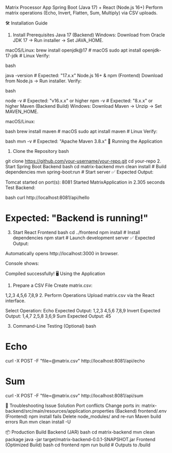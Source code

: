 Matrix Processor App
Spring Boot (Java 17) + React (Node.js 16+)
Perform matrix operations (Echo, Invert, Flatten, Sum, Multiply) via CSV uploads.

🛠️ Installation Guide
1. Install Prerequisites
Java 17 (Backend)
Windows:
Download from Oracle JDK 17 → Run installer → Set JAVA_HOME.

macOS/Linux:
brew install openjdk@17  # macOS
sudo apt install openjdk-17-jdk  # Linux
Verify:

bash
 
java -version  # Expected: "17.x.x"
Node.js 16+ & npm (Frontend)
Download from Node.js → Run installer.
Verify:

bash
 
node -v  # Expected: "v16.x.x" or higher
npm -v   # Expected: "8.x.x" or higher
Maven (Backend Build)
Windows: Download Maven → Unzip → Set MAVEN_HOME.

macOS/Linux:

bash
brew install maven  # macOS
sudo apt install maven  # Linux
Verify:

bash
mvn -v  # Expected: "Apache Maven 3.8.x"
🚀 Running the Application
1. Clone the Repository
bash
 
git clone https://github.com/your-username/your-repo.git
cd your-repo
2. Start Spring Boot Backend
bash 
cd matrix-backend
mvn clean install  # Build dependencies
mvn spring-boot:run  # Start server
✅ Expected Output:

 
Tomcat started on port(s): 8081
Started MatrixApplication in 2.305 seconds
Test Backend:

bash 
curl http://localhost:8081/api/hello
# Expected: "Backend is running!"
3. Start React Frontend
bash
cd ../frontend
npm install  # Install dependencies
npm start   # Launch development server
✅ Expected Output:

Automatically opens http://localhost:3000 in browser.

Console shows:
 
Compiled successfully!
🖥️ Using the Application
1. Prepare a CSV File
Create matrix.csv:

 
1,2,3
4,5,6
7,8,9
2. Perform Operations
Upload matrix.csv via the React interface.

Select Operation:
Echo
Expected Output: 
1,2,3
4,5,6
7,8,9
Invert
Expected Output: 
1,4,7
2,5,8
3,6,9
Sum
Expected Output: 45

3. Command-Line Testing (Optional)
bash
 
# Echo
curl -X POST -F "file=@matrix.csv" http://localhost:8081/api/echo

# Sum
curl -X POST -F "file=@matrix.csv" http://localhost:8081/api/sum

🐛 Troubleshooting
Issue	Solution
Port conflicts	Change ports in:
matrix-backend/src/main/resources/application.properties (Backend)
frontend/.env (Frontend)
npm install fails	Delete node_modules/ and re-run
Maven build errors	Run mvn clean install -U

📦 Production Build
Backend (JAR)
bash 
cd matrix-backend
mvn clean package
java -jar target/matrix-backend-0.0.1-SNAPSHOT.jar
Frontend (Optimized Build)
bash 
cd frontend
npm run build  # Outputs to /build
